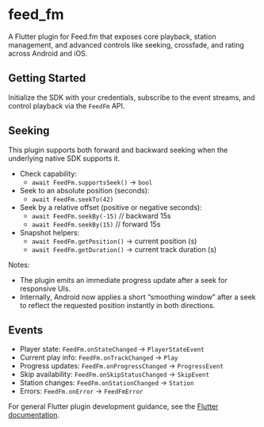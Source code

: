 # feed_fm

A Flutter plugin for Feed.fm that exposes core playback, station management, and advanced controls like seeking, crossfade, and rating across Android and iOS.

## Getting Started

Initialize the SDK with your credentials, subscribe to the event streams, and control playback via the `FeedFm` API.

## Seeking

This plugin supports both forward and backward seeking when the underlying native SDK supports it.

- Check capability:
  - `await FeedFm.supportsSeek()` -> `bool`
- Seek to an absolute position (seconds):
  - `await FeedFm.seekTo(42)`
- Seek by a relative offset (positive or negative seconds):
  - `await FeedFm.seekBy(-15)` // backward 15s
  - `await FeedFm.seekBy(15)`  // forward 15s
- Snapshot helpers:
  - `await FeedFm.getPosition()` -> current position (s)
  - `await FeedFm.getDuration()` -> current track duration (s)

Notes:
- The plugin emits an immediate progress update after a seek for responsive UIs.
- Internally, Android now applies a short “smoothing window” after a seek to reflect the requested position instantly in both directions.

## Events

- Player state: `FeedFm.onStateChanged` -> `PlayerStateEvent`
- Current play info: `FeedFm.onTrackChanged` -> `Play`
- Progress updates: `FeedFm.onProgressChanged` -> `ProgressEvent`
- Skip availability: `FeedFm.onSkipStatusChanged` -> `SkipEvent`
- Station changes: `FeedFm.onStationChanged` -> `Station`
- Errors: `FeedFm.onError` -> `FeedFmError`

For general Flutter plugin development guidance, see the [Flutter documentation](https://docs.flutter.dev).
